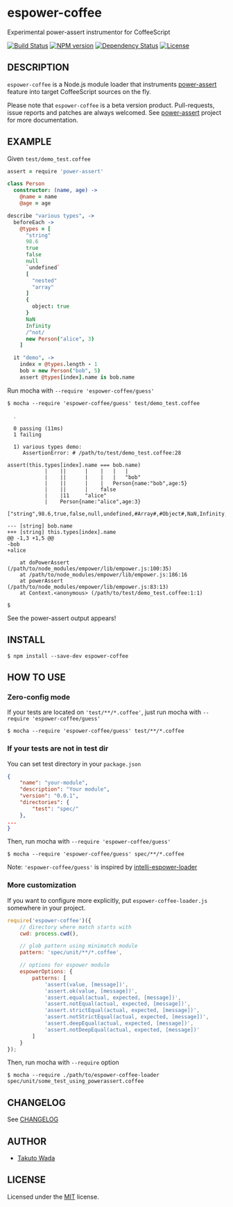 espower-coffee
================================

Experimental power-assert instrumentor for CoffeeScript

[![Build Status](https://travis-ci.org/twada/espower-coffee.svg?branch=master)](https://travis-ci.org/twada/espower-coffee)
[![NPM version](https://badge.fury.io/js/espower-coffee.svg)](http://badge.fury.io/js/espower-coffee)
[![Dependency Status](https://gemnasium.com/twada/espower-coffee.svg)](https://gemnasium.com/twada/espower-coffee)
[![License](http://img.shields.io/badge/license-MIT-brightgreen.svg)](http://twada.mit-license.org/)


DESCRIPTION
---------------------------------------
`espower-coffee` is a Node.js module loader that instruments [power-assert](http://github.com/twada/power-assert) feature into target CoffeeScript sources on the fly.

Please note that `espower-coffee` is a beta version product. Pull-requests, issue reports and patches are always welcomed. See [power-assert](http://github.com/twada/power-assert) project for more documentation.


EXAMPLE
---------------------------------------

Given `test/demo_test.coffee`

```coffeescript
assert = require 'power-assert'

class Person
  constructor: (name, age) ->
    @name = name
    @age = age

describe "various types", ->
  beforeEach ->
    @types = [
      "string"
      98.6
      true
      false
      null
      `undefined`
      [
        "nested"
        "array"
      ]
      {
        object: true
      }
      NaN
      Infinity
      /^not/
      new Person("alice", 3)
    ]

  it "demo", ->
    index = @types.length - 1
    bob = new Person("bob", 5)
    assert @types[index].name is bob.name
```

Run mocha with `--require 'espower-coffee/guess'`

```
$ mocha --require 'espower-coffee/guess' test/demo_test.coffee

  ․

  0 passing (11ms)
  1 failing

  1) various types demo:
     AssertionError: # /path/to/test/demo_test.coffee:28

assert(this.types[index].name === bob.name)
            |    ||      |    |   |   |
            |    ||      |    |   |   "bob"
            |    ||      |    |   Person{name:"bob",age:5}
            |    ||      |    false
            |    |11     "alice"
            |    Person{name:"alice",age:3}
            ["string",98.6,true,false,null,undefined,#Array#,#Object#,NaN,Infinity,/^not/,#Person#]

--- [string] bob.name
+++ [string] this.types[index].name
@@ -1,3 +1,5 @@
-bob
+alice

    at doPowerAssert (/path/to/node_modules/empower/lib/empower.js:100:35)
    at /path/to/node_modules/empower/lib/empower.js:186:16
    at powerAssert (/path/to/node_modules/empower/lib/empower.js:83:13)
    at Context.<anonymous> (/path/to/test/demo_test.coffee:1:1)

$ 
```

See the power-assert output appears!


INSTALL
---------------------------------------

    $ npm install --save-dev espower-coffee


HOW TO USE
---------------------------------------


### Zero-config mode

If your tests are located on `'test/**/*.coffee'`, just run mocha with `--require 'espower-coffee/guess'`

    $ mocha --require 'espower-coffee/guess' test/**/*.coffee


### If your tests are not in test dir

You can set test directory in your `package.json`

```json
{
    "name": "your-module",
    "description": "Your module",
    "version": "0.0.1",
    "directories": {
        "test": "spec/"
    },
...
}
```

Then, run mocha with `--require 'espower-coffee/guess'`

    $ mocha --require 'espower-coffee/guess' spec/**/*.coffee

Note: `'espower-coffee/guess'` is inspired by [intelli-espower-loader](https://github.com/azu/intelli-espower-loader)


### More customization

If you want to configure more explicitly, put `espower-coffee-loader.js` somewhere in your project.

```javascript
require('espower-coffee')({
    // directory where match starts with
    cwd: process.cwd(),

    // glob pattern using minimatch module
    pattern: 'spec/unit/**/*.coffee',

    // options for espower module
    espowerOptions: {
        patterns: [
            'assert(value, [message])',
            'assert.ok(value, [message])',
            'assert.equal(actual, expected, [message])',
            'assert.notEqual(actual, expected, [message])',
            'assert.strictEqual(actual, expected, [message])',
            'assert.notStrictEqual(actual, expected, [message])',
            'assert.deepEqual(actual, expected, [message])',
            'assert.notDeepEqual(actual, expected, [message])'
        ]
    }
});
```

Then, run mocha with `--require` option

    $ mocha --require ./path/to/espower-coffee-loader spec/unit/some_test_using_powerassert.coffee


CHANGELOG
---------------------------------------
See [CHANGELOG](https://github.com/twada/espower-coffee/blob/master/CHANGELOG.md)


AUTHOR
---------------------------------------
* [Takuto Wada](http://github.com/twada)


LICENSE
---------------------------------------
Licensed under the [MIT](http://twada.mit-license.org/) license.
